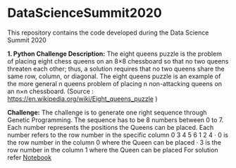 # DataScienceSummit2020
This repository contains the code developed during the Data Science Summit 2020

**1. Python Challenge Description:**
The eight queens puzzle is the problem of placing eight chess queens on an 8×8 chessboard so that no two queens threaten each other; thus, a solution requires that no two queens share the same row, column, or diagonal. The eight queens puzzle is an example of the more general n queens problem of placing n non-attacking queens on an n×n chessboard. (Source : https://en.wikipedia.org/wiki/Eight_queens_puzzle ) 

**Challenge:** The challenge is to generate one right sequence through Genetic Programming. The sequence has to be 8 numbers between 0 to 7. Each number represents the positions the Queens can be placed. Each number refers to the row number in the specific column 0 3 4 5 6 1 2 4 · 0 is the row number in the column 0 where the Queen can be placed · 3 is the row number in the column 1 where the Queen can be placed
For solution refer [Notebook](https://github.com/Shyamal002/DataScienceSummit2020/blob/master/N%20Queen%20Problem%20-%20Genetic%20Algorithm.ipynb)
